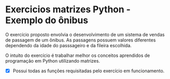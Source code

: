 # Exercicios matrizes **Python** - Exemplo do ônibus

O exercício proposto envolvia o desenvolvimento de um sistema de vendas de passagem de um ônibus. As passagens possuem valores diferentes dependendo da idade do passsageiro e da fileira escolhida. 

O intuito do exercício é trabalhar melhor os conceitos aprendidos de programação em Python utilizando matrizes.

- [X] Possui todas as funções requisitadas pelo exercício em funcionamento. 
